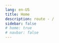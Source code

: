 ```yaml
---
lang: en-US
title: Home
description: route - /
sidebar: false
# home: true
# navbar: false
---
```


<Welcome/>
<Contact/>

<!-- <style>
    .page .theme-default-content {
        max-width: 1440px;
    }
</style> -->
